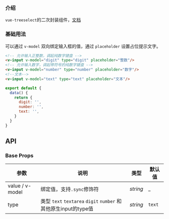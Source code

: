 ### 介绍

`vue-treeselect`的二次封装组件，[文档](https://www.vue-treeselect.cn/)

### 基础用法

可以通过 `v-model` 双向绑定输入框的值，通过 `placeholder` 设置占位提示文字。

```html
<!-- 允许输入正整数，调起纯数字键盘 -->
<v-input v-model="digit" type="digit" placeholder="整数"/>
<!-- 允许输入数字，调起带符号的纯数字键盘 -->
<v-input v-model="number" type="number" placeholder="数字"/>
<!--文本-->
<v-input v-model="text" type="text" placeholder="文本"/>
```

```js
export default {
  data() {
    return {
      digit: '',
      number: '',
      text: '',
    }
  }
}
```

## API

### Base Props

| 参数   | 说明           | 类型      | 默认值 |
| ------ | -------------- | --------- | ------ |
| value / v-model | 绑定值，支持`.sync`修饰符 | _string_  | _    |
| type  | 类型 `text` `textarea` `digit` `number` 和其他原生input的type值 | _string_  | `text`    |